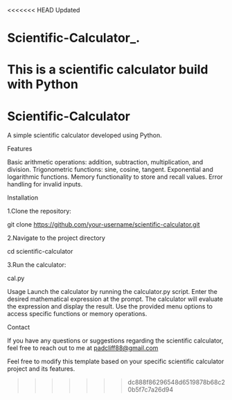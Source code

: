 <<<<<<< HEAD
Updated
# Scientific-Calculator_.
This is a scientific calculator build with Python
=======
# Scientific-Calculator

A simple scientific calculator developed using Python.

Features

Basic arithmetic operations: addition, subtraction, multiplication, and division.
Trigonometric functions: sine, cosine, tangent.
Exponential and logarithmic functions.
Memory functionality to store and recall values.
Error handling for invalid inputs.

 
Installation 

1.Clone the repository:

git clone https://github.com/your-username/scientific-calculator.git

2.Navigate to the project directory 

cd scientific-calculator

3.Run the calculator:

cal.py

Usage
Launch the calculator by running the calculator.py script.
Enter the desired mathematical expression at the prompt.
The calculator will evaluate the expression and display the result.
Use the provided menu options to access specific functions or memory operations.

Contact

If you have any questions or suggestions regarding the scientific calculator, feel free to reach out to me at padcliff88@gmail.com

Feel free to modify this template based on your specific scientific calculator project and its features.




>>>>>>> dc888f86296548d6519878b68c20b5f7c7a26d94
